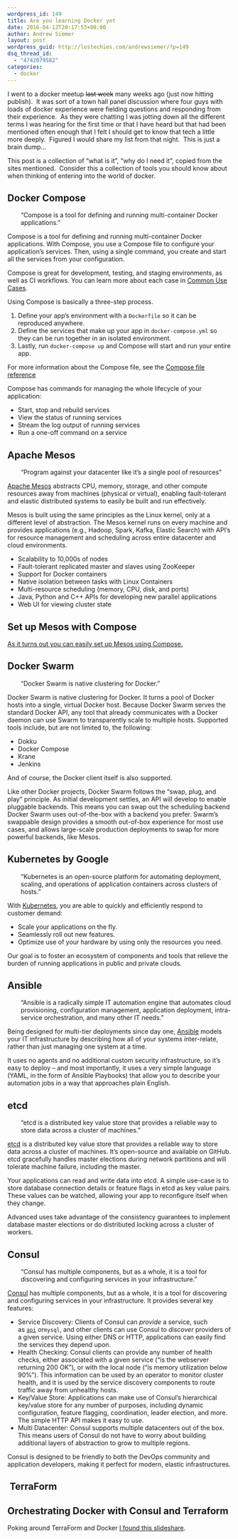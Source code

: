 ```yaml
---
wordpress_id: 149
title: Are you learning Docker yet
date: 2016-04-12T20:17:53+00:00
author: Andrew Siemer
layout: post
wordpress_guid: http://lostechies.com/andrewsiemer/?p=149
dsq_thread_id:
  - "4742079582"
categories:
  - docker
---
```

I went to a docker meetup <del>last week</del> many weeks ago (just now hitting publish).  It was sort of a town hall panel discussion where four guys with loads of docker experience were fielding questions and responding from their experience.  As they were chatting I was jotting down all the different terms I was hearing for the first time or that I have heard but that had been mentioned often enough that I felt I should get to know that tech a little more deeply.  Figured I would share my list from that night.  This is just a brain dump&#8230;

This post is a collection of &#8220;what is it&#8221;, &#8220;why do I need it&#8221;, copied from the sites mentioned.  Consider this a collection of tools you should know about when thinking of entering into the world of docker.

## Docker Compose

<p style="padding-left: 30px;">
  &#8220;Compose is a tool for defining and running multi-container Docker applications.&#8221;
</p>

Compose is a tool for defining and running multi-container Docker applications. With Compose, you use a Compose file to configure your application’s services. Then, using a single command, you create and start all the services from your configuration.

Compose is great for development, testing, and staging environments, as well as CI workflows. You can learn more about each case in [Common Use Cases](https://docs.docker.com/compose/#common-use-cases).

Using Compose is basically a three-step process.

  1. Define your app’s environment with a `Dockerfile` so it can be reproduced anywhere.
  2. Define the services that make up your app in `docker-compose.yml` so they can be run together in an isolated environment.
  3. Lastly, run `docker-compose up` and Compose will start and run your entire app.

For more information about the Compose file, see the [Compose file reference](https://docs.docker.com/compose/compose-file/)

Compose has commands for managing the whole lifecycle of your application:

  * Start, stop and rebuild services
  * View the status of running services
  * Stream the log output of running services
  * Run a one-off command on a service

## Apache Mesos

<p style="padding-left: 30px;">
  &#8220;Program against your datacenter like it&#8217;s a single pool of resources&#8221;
</p>

[Apache Mesos](http://mesos.apache.org/) abstracts CPU, memory, storage, and other compute resources away from machines (physical or virtual), enabling fault-tolerant and elastic distributed systems to easily be built and run effectively.

Mesos is built using the same principles as the Linux kernel, only at a different level of abstraction. The Mesos kernel runs on every machine and provides applications (e.g., Hadoop, Spark, Kafka, Elastic Search) with API’s for resource management and scheduling across entire datacenter and cloud environments.

  * Scalability to 10,000s of nodes
  * Fault-tolerant replicated master and slaves using ZooKeeper
  * Support for Docker containers
  * Native isolation between tasks with Linux Containers
  * Multi-resource scheduling (memory, CPU, disk, and ports)
  * Java, Python and C++ APIs for developing new parallel applications
  * Web UI for viewing cluster state

## Set up Mesos with Compose

[As it turns out you can easily set up Mesos using Compose.](https://dzone.com/articles/1-command-to-mesos-with-docker-compose)

## Docker Swarm

<p style="padding-left: 30px;">
  &#8220;Docker Swarm is native clustering for Docker.&#8221;
</p>

Docker Swarm is native clustering for Docker. It turns a pool of Docker hosts into a single, virtual Docker host. Because Docker Swarm serves the standard Docker API, any tool that already communicates with a Docker daemon can use Swarm to transparently scale to multiple hosts. Supported tools include, but are not limited to, the following:

  * Dokku
  * Docker Compose
  * Krane
  * Jenkins

And of course, the Docker client itself is also supported.

Like other Docker projects, Docker Swarm follows the “swap, plug, and play” principle. As initial development settles, an API will develop to enable pluggable backends. This means you can swap out the scheduling backend Docker Swarm uses out-of-the-box with a backend you prefer. Swarm’s swappable design provides a smooth out-of-box experience for most use cases, and allows large-scale production deployments to swap for more powerful backends, like Mesos.

## Kubernetes by Google

<p style="padding-left: 30px;">
  &#8220;Kubernetes is an open-source platform for automating deployment, scaling, and operations of application containers across clusters of hosts.&#8221;
</p>

With [Kubernetes](http://kubernetes.io/), you are able to quickly and efficiently respond to customer demand:

  * Scale your applications on the fly.
  * Seamlessly roll out new features.
  * Optimize use of your hardware by using only the resources you need.

Our goal is to foster an ecosystem of components and tools that relieve the burden of running applications in public and private clouds.

## Ansible

<p style="padding-left: 30px;">
  &#8220;Ansible is a radically simple IT automation engine that automates cloud provisioning, configuration management, application deployment, intra-service orchestration, and many other IT needs.&#8221;
</p>

Being designed for multi-tier deployments since day one, [Ansible](http://www.ansible.com/) models your IT infrastructure by describing how all of your systems inter-relate, rather than just managing one system at a time.

It uses no agents and no additional custom security infrastructure, so it&#8217;s easy to deploy &#8211; and most importantly, it uses a very simple language (YAML, in the form of Ansible Playbooks) that allow you to describe your automation jobs in a way that approaches plain English.

## etcd

<p style="padding-left: 30px;">
  &#8220;etcd is a distributed key value store that provides a reliable way to store data across a cluster of machines.&#8221;
</p>

[etcd](https://coreos.com/etcd/) is a distributed key value store that provides a reliable way to store data across a cluster of machines. It’s open-source and available on GitHub. etcd gracefully handles master elections during network partitions and will tolerate machine failure, including the master.

Your applications can read and write data into etcd. A simple use-case is to store database connection details or feature flags in etcd as key value pairs. These values can be watched, allowing your app to reconfigure itself when they change.

Advanced uses take advantage of the consistency guarantees to implement database master elections or do distributed locking across a cluster of workers.

## Consul

<p style="padding-left: 30px;">
  &#8220;Consul has multiple components, but as a whole, it is a tool for discovering and configuring services in your infrastructure.&#8221;
</p>

[Consul](https://www.consul.io/) has multiple components, but as a whole, it is a tool for discovering and configuring services in your infrastructure. It provides several key features:

  * Service Discovery: Clients of Consul can _provide_ a service, such as <a name="api"></a>[`api`](https://www.consul.io/intro/index.html#api) or`mysql`, and other clients can use Consul to _discover_ providers of a given service. Using either DNS or HTTP, applications can easily find the services they depend upon.
  * Health Checking: Consul clients can provide any number of health checks, either associated with a given service (&#8220;is the webserver returning 200 OK&#8221;), or with the local node (&#8220;is memory utilization below 90%&#8221;). This information can be used by an operator to monitor cluster health, and it is used by the service discovery components to route traffic away from unhealthy hosts.
  * Key/Value Store: Applications can make use of Consul&#8217;s hierarchical key/value store for any number of purposes, including dynamic configuration, feature flagging, coordination, leader election, and more. The simple HTTP API makes it easy to use.
  * Multi Datacenter: Consul supports multiple datacenters out of the box. This means users of Consul do not have to worry about building additional layers of abstraction to grow to multiple regions.

Consul is designed to be friendly to both the DevOps community and application developers, making it perfect for modern, elastic infrastructures.

##  TerraForm

## Orchestrating Docker with Consul and Terraform

Poking around TerraForm and Docker [I found this slideshare](http://www.slideshare.net/Docker/orchestrating-docker-with-terraform-and-consul-by-mitchell-hashimoto).
